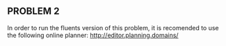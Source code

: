 ## PROBLEM 2
In order to run the fluents version of this problem,
it is recomended to use the following online planner:
http://editor.planning.domains/